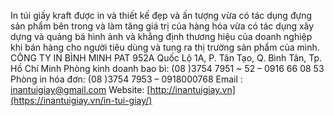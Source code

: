 In túi giấy kraft được in và thiết kế đẹp và ấn tượng vừa có tác dụng đựng sản phẩm bên trong và làm tăng giá trị của hàng hóa vừa có tác dụng xây dựng và quảng bá hình ảnh và khẳng định thương hiệu của doanh nghiệp khi bán hàng cho người tiêu dùng và tung ra thị trường sản phẩm của mình.
CÔNG TY IN BÌNH MINH PAT
952A Quốc Lộ 1A, P. Tân Tạo, Q. Bình Tân, Tp. Hồ Chí Minh
Phòng kinh doanh bao bì: (08 )3754 7951 ~ 52 – 0916 66 08 53
Phòng in hóa đơn: (08 )3754 7953 – 0918000768
Email : inantuigiay@gmail.com
Website: [http://inantuigiay.vn](https://inantuigiay.vn/in-tui-giay/)
